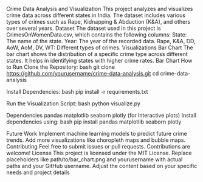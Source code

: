 Crime Data Analysis and Visualization
This project analyzes and visualizes crime data across different states in India. The dataset includes various types of crimes such as Rape, Kidnapping & Abduction (K&A), and others over several years.
Dataset
The dataset used in this project is CrimesOnWomenData.csv, which contains the following columns:
State: The name of the state.
Year: The year of the recorded data.
Rape, K&A, DD, AoW, AoM, DV, WT: Different types of crimes.
Visualizations
Bar Chart
The bar chart shows the distribution of a specific crime type across different states. It helps in identifying states with higher crime rates.
Bar Chart
How to Run
Clone the Repository:
bash
git clone https://github.com/yourusername/crime-data-analysis.git
cd crime-data-analysis

Install Dependencies:
bash
pip install -r requirements.txt

Run the Visualization Script:
bash
python visualize.py

Dependencies
pandas
matplotlib
seaborn
plotly (for interactive plots)
Install dependencies using:
bash
pip install pandas matplotlib seaborn plotly

Future Work
Implement machine learning models to predict future crime trends.
Add more visualizations like choropleth maps and bubble maps.
Contributing
Feel free to submit issues or pull requests. Contributions are welcome!
License
This project is licensed under the MIT License. Replace placeholders like path/to/bar_chart.png and yourusername with actual paths and your GitHub username. Adjust the content based on your specific needs and project details

